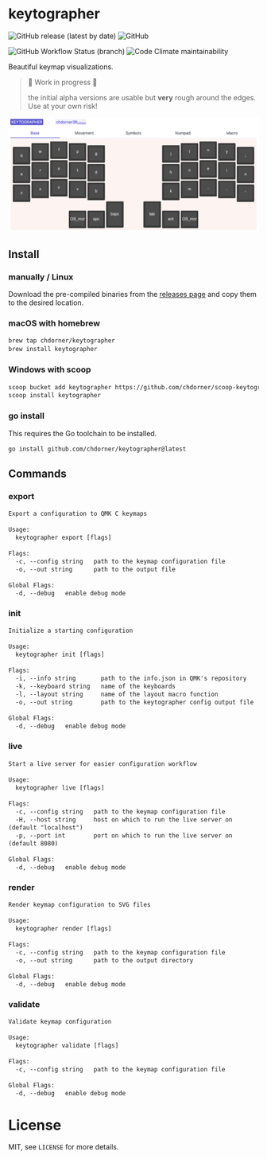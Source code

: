 # keytographer

![GitHub release (latest by date)](https://img.shields.io/github/v/release/chdorner/keytographer?style=flat-square)
![GitHub](https://img.shields.io/github/license/chdorner/keytographer?style=flat-square)

![GitHub Workflow Status (branch)](https://img.shields.io/github/workflow/status/chdorner/keytographer/Build/main?style=flat-square)
![Code Climate maintainability](https://img.shields.io/codeclimate/maintainability/chdorner/keytographer?style=flat-square)

Beautiful keymap visualizations.

> 🚧 Work in progress 🚧
>
> the initial alpha versions are usable but **very** rough around the edges. Use at your own risk!

![Rendered keymap in the live server](resources/readme.png)

## Install

### manually / Linux

Download the pre-compiled binaries from the [releases page](https://github.com/chdorner/keytographer/releases) and copy them to the desired location.


### macOS with homebrew

```sh
brew tap chdorner/keytographer
brew install keytographer
```

### Windows with scoop

```sh
scoop bucket add keytographer https://github.com/chdorner/scoop-keytographer.git
scoop install keytographer
```

### go install

This requires the Go toolchain to be installed.

```sh
go install github.com/chdorner/keytographer@latest
```

## Commands

### export
<!-- usage:export:start -->
```
Export a configuration to QMK C keymaps

Usage:
  keytographer export [flags]

Flags:
  -c, --config string   path to the keymap configuration file
  -o, --out string      path to the output file

Global Flags:
  -d, --debug   enable debug mode
```
<!-- usage:export:end -->

### init
<!-- usage:init:start -->
```
Initialize a starting configuration

Usage:
  keytographer init [flags]

Flags:
  -i, --info string       path to the info.json in QMK's repository
  -k, --keyboard string   name of the keyboards
  -l, --layout string     name of the layout macro function
  -o, --out string        path to the keytographer config output file

Global Flags:
  -d, --debug   enable debug mode
```
<!-- usage:init:end -->

### live
<!-- usage:live:start -->
```
Start a live server for easier configuration workflow

Usage:
  keytographer live [flags]

Flags:
  -c, --config string   path to the keymap configuration file
  -H, --host string     host on which to run the live server on (default "localhost")
  -p, --port int        port on which to run the live server on (default 8080)

Global Flags:
  -d, --debug   enable debug mode
```
<!-- usage:live:end -->

### render
<!-- usage:render:start -->
```
Render keymap configuration to SVG files

Usage:
  keytographer render [flags]

Flags:
  -c, --config string   path to the keymap configuration file
  -o, --out string      path to the output directory

Global Flags:
  -d, --debug   enable debug mode
```
<!-- usage:render:end -->

### validate
<!-- usage:validate:start -->
```
Validate keymap configuration

Usage:
  keytographer validate [flags]

Flags:
  -c, --config string   path to the keymap configuration file

Global Flags:
  -d, --debug   enable debug mode
```
<!-- usage:validate:end -->

# License

MIT, see `LICENSE` for more details.
